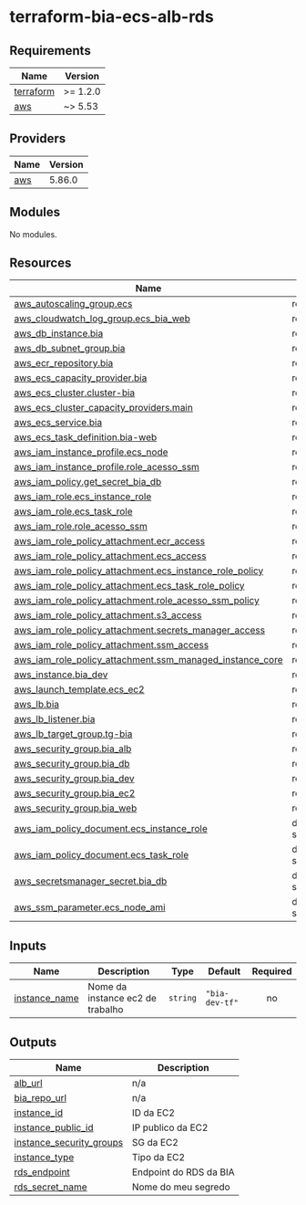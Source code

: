 # terraform-bia-ecs-alb-rds

<!-- BEGIN_TF_DOCS -->

## Requirements

| Name                                                                     | Version  |
| ------------------------------------------------------------------------ | -------- |
| <a name="requirement_terraform"></a> [terraform](#requirement_terraform) | >= 1.2.0 |
| <a name="requirement_aws"></a> [aws](#requirement_aws)                   | ~> 5.53  |

## Providers

| Name                                             | Version |
| ------------------------------------------------ | ------- |
| <a name="provider_aws"></a> [aws](#provider_aws) | 5.86.0  |

## Modules

No modules.

## Resources

| Name                                                                                                                                                               | Type        |
| ------------------------------------------------------------------------------------------------------------------------------------------------------------------ | ----------- |
| [aws_autoscaling_group.ecs](https://registry.terraform.io/providers/hashicorp/aws/latest/docs/resources/autoscaling_group)                                         | resource    |
| [aws_cloudwatch_log_group.ecs_bia_web](https://registry.terraform.io/providers/hashicorp/aws/latest/docs/resources/cloudwatch_log_group)                           | resource    |
| [aws_db_instance.bia](https://registry.terraform.io/providers/hashicorp/aws/latest/docs/resources/db_instance)                                                     | resource    |
| [aws_db_subnet_group.bia](https://registry.terraform.io/providers/hashicorp/aws/latest/docs/resources/db_subnet_group)                                             | resource    |
| [aws_ecr_repository.bia](https://registry.terraform.io/providers/hashicorp/aws/latest/docs/resources/ecr_repository)                                               | resource    |
| [aws_ecs_capacity_provider.bia](https://registry.terraform.io/providers/hashicorp/aws/latest/docs/resources/ecs_capacity_provider)                                 | resource    |
| [aws_ecs_cluster.cluster-bia](https://registry.terraform.io/providers/hashicorp/aws/latest/docs/resources/ecs_cluster)                                             | resource    |
| [aws_ecs_cluster_capacity_providers.main](https://registry.terraform.io/providers/hashicorp/aws/latest/docs/resources/ecs_cluster_capacity_providers)              | resource    |
| [aws_ecs_service.bia](https://registry.terraform.io/providers/hashicorp/aws/latest/docs/resources/ecs_service)                                                     | resource    |
| [aws_ecs_task_definition.bia-web](https://registry.terraform.io/providers/hashicorp/aws/latest/docs/resources/ecs_task_definition)                                 | resource    |
| [aws_iam_instance_profile.ecs_node](https://registry.terraform.io/providers/hashicorp/aws/latest/docs/resources/iam_instance_profile)                              | resource    |
| [aws_iam_instance_profile.role_acesso_ssm](https://registry.terraform.io/providers/hashicorp/aws/latest/docs/resources/iam_instance_profile)                       | resource    |
| [aws_iam_policy.get_secret_bia_db](https://registry.terraform.io/providers/hashicorp/aws/latest/docs/resources/iam_policy)                                         | resource    |
| [aws_iam_role.ecs_instance_role](https://registry.terraform.io/providers/hashicorp/aws/latest/docs/resources/iam_role)                                             | resource    |
| [aws_iam_role.ecs_task_role](https://registry.terraform.io/providers/hashicorp/aws/latest/docs/resources/iam_role)                                                 | resource    |
| [aws_iam_role.role_acesso_ssm](https://registry.terraform.io/providers/hashicorp/aws/latest/docs/resources/iam_role)                                               | resource    |
| [aws_iam_role_policy_attachment.ecr_access](https://registry.terraform.io/providers/hashicorp/aws/latest/docs/resources/iam_role_policy_attachment)                | resource    |
| [aws_iam_role_policy_attachment.ecs_access](https://registry.terraform.io/providers/hashicorp/aws/latest/docs/resources/iam_role_policy_attachment)                | resource    |
| [aws_iam_role_policy_attachment.ecs_instance_role_policy](https://registry.terraform.io/providers/hashicorp/aws/latest/docs/resources/iam_role_policy_attachment)  | resource    |
| [aws_iam_role_policy_attachment.ecs_task_role_policy](https://registry.terraform.io/providers/hashicorp/aws/latest/docs/resources/iam_role_policy_attachment)      | resource    |
| [aws_iam_role_policy_attachment.role_acesso_ssm_policy](https://registry.terraform.io/providers/hashicorp/aws/latest/docs/resources/iam_role_policy_attachment)    | resource    |
| [aws_iam_role_policy_attachment.s3_access](https://registry.terraform.io/providers/hashicorp/aws/latest/docs/resources/iam_role_policy_attachment)                 | resource    |
| [aws_iam_role_policy_attachment.secrets_manager_access](https://registry.terraform.io/providers/hashicorp/aws/latest/docs/resources/iam_role_policy_attachment)    | resource    |
| [aws_iam_role_policy_attachment.ssm_access](https://registry.terraform.io/providers/hashicorp/aws/latest/docs/resources/iam_role_policy_attachment)                | resource    |
| [aws_iam_role_policy_attachment.ssm_managed_instance_core](https://registry.terraform.io/providers/hashicorp/aws/latest/docs/resources/iam_role_policy_attachment) | resource    |
| [aws_instance.bia_dev](https://registry.terraform.io/providers/hashicorp/aws/latest/docs/resources/instance)                                                       | resource    |
| [aws_launch_template.ecs_ec2](https://registry.terraform.io/providers/hashicorp/aws/latest/docs/resources/launch_template)                                         | resource    |
| [aws_lb.bia](https://registry.terraform.io/providers/hashicorp/aws/latest/docs/resources/lb)                                                                       | resource    |
| [aws_lb_listener.bia](https://registry.terraform.io/providers/hashicorp/aws/latest/docs/resources/lb_listener)                                                     | resource    |
| [aws_lb_target_group.tg-bia](https://registry.terraform.io/providers/hashicorp/aws/latest/docs/resources/lb_target_group)                                          | resource    |
| [aws_security_group.bia_alb](https://registry.terraform.io/providers/hashicorp/aws/latest/docs/resources/security_group)                                           | resource    |
| [aws_security_group.bia_db](https://registry.terraform.io/providers/hashicorp/aws/latest/docs/resources/security_group)                                            | resource    |
| [aws_security_group.bia_dev](https://registry.terraform.io/providers/hashicorp/aws/latest/docs/resources/security_group)                                           | resource    |
| [aws_security_group.bia_ec2](https://registry.terraform.io/providers/hashicorp/aws/latest/docs/resources/security_group)                                           | resource    |
| [aws_security_group.bia_web](https://registry.terraform.io/providers/hashicorp/aws/latest/docs/resources/security_group)                                           | resource    |
| [aws_iam_policy_document.ecs_instance_role](https://registry.terraform.io/providers/hashicorp/aws/latest/docs/data-sources/iam_policy_document)                    | data source |
| [aws_iam_policy_document.ecs_task_role](https://registry.terraform.io/providers/hashicorp/aws/latest/docs/data-sources/iam_policy_document)                        | data source |
| [aws_secretsmanager_secret.bia_db](https://registry.terraform.io/providers/hashicorp/aws/latest/docs/data-sources/secretsmanager_secret)                           | data source |
| [aws_ssm_parameter.ecs_node_ami](https://registry.terraform.io/providers/hashicorp/aws/latest/docs/data-sources/ssm_parameter)                                     | data source |

## Inputs

| Name                                                                     | Description                      | Type     | Default        | Required |
| ------------------------------------------------------------------------ | -------------------------------- | -------- | -------------- | :------: |
| <a name="input_instance_name"></a> [instance_name](#input_instance_name) | Nome da instance ec2 de trabalho | `string` | `"bia-dev-tf"` |    no    |

## Outputs

| Name                                                                                                        | Description            |
| ----------------------------------------------------------------------------------------------------------- | ---------------------- |
| <a name="output_alb_url"></a> [alb_url](#output_alb_url)                                                    | n/a                    |
| <a name="output_bia_repo_url"></a> [bia_repo_url](#output_bia_repo_url)                                     | n/a                    |
| <a name="output_instance_id"></a> [instance_id](#output_instance_id)                                        | ID da EC2              |
| <a name="output_instance_public_id"></a> [instance_public_id](#output_instance_public_id)                   | IP publico da EC2      |
| <a name="output_instance_security_groups"></a> [instance_security_groups](#output_instance_security_groups) | SG da EC2              |
| <a name="output_instance_type"></a> [instance_type](#output_instance_type)                                  | Tipo da EC2            |
| <a name="output_rds_endpoint"></a> [rds_endpoint](#output_rds_endpoint)                                     | Endpoint do RDS da BIA |
| <a name="output_rds_secret_name"></a> [rds_secret_name](#output_rds_secret_name)                            | Nome do meu segredo    |

<!-- END_TF_DOCS -->
